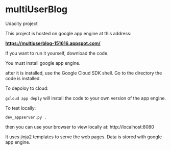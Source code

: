 # multiUserBlog
Udacity project 


This project is hosted on google app engine at this address:

**https://multiuserblog-151616.appspot.com/**

If you want to run it yourself, download the code. 

You must install google app engine. 

after it is installed, use the Google Cloud SDK shell. Go to the directory the code is installed. 

To depoloy to cloud: 

`gcloud app deply` 
will install the code to your own version of the app engine. 

To test locally:

`dev_appserver.py .`

then you can use your browser to view locally at: 
http://localhost:8080

It uses jinja2 templates to serve the web pages. Data is stored with google app engine. 


